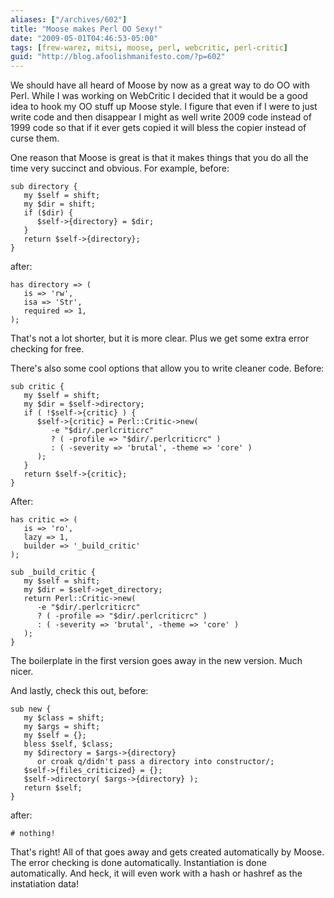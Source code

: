 ```yaml
---
aliases: ["/archives/602"]
title: "Moose makes Perl OO Sexy!"
date: "2009-05-01T04:46:53-05:00"
tags: [frew-warez, mitsi, moose, perl, webcritic, perl-critic]
guid: "http://blog.afoolishmanifesto.com/?p=602"
---
```

We should have all heard of Moose by now as a great way to do OO with Perl. While I was working on WebCritic I decided that it would be a good idea to hook my OO stuff up Moose style. I figure that even if I were to just write code and then disappear I might as well write 2009 code instead of 1999 code so that if it ever gets copied it will bless the copier instead of curse them.

One reason that Moose is great is that it makes things that you do all the time very succinct and obvious. For example, before:

    sub directory {
       my $self = shift;
       my $dir = shift;
       if ($dir) {
          $self->{directory} = $dir;
       }
       return $self->{directory};
    }

after:

    has directory => (
       is => 'rw',
       isa => 'Str',
       required => 1,
    );

That's not a lot shorter, but it is more clear. Plus we get some extra error checking for free.

There's also some cool options that allow you to write cleaner code. Before:

    sub critic {
       my $self = shift;
       my $dir = $self->directory;
       if ( !$self->{critic} ) {
          $self->{critic} = Perl::Critic->new(
             -e "$dir/.perlcriticrc"
             ? ( -profile => "$dir/.perlcriticrc" )
             : ( -severity => 'brutal', -theme => 'core' )
          );
       }
       return $self->{critic};
    }

After:

    has critic => (
       is => 'ro',
       lazy => 1,
       builder => '_build_critic'
    );

    sub _build_critic {
       my $self = shift;
       my $dir = $self->get_directory;
       return Perl::Critic->new(
          -e "$dir/.perlcriticrc"
          ? ( -profile => "$dir/.perlcriticrc" )
          : ( -severity => 'brutal', -theme => 'core' )
       );
    }

The boilerplate in the first version goes away in the new version. Much nicer.

And lastly, check this out, before:

    sub new {
       my $class = shift;
       my $args = shift;
       my $self = {};
       bless $self, $class;
       my $directory = $args->{directory}
          or croak q/didn't pass a directory into constructor/;
       $self->{files_criticized} = {};
       $self->directory( $args->{directory} );
       return $self;
    }

after:

    # nothing!

That's right! All of that goes away and gets created automatically by Moose. The error checking is done automatically. Instantiation is done automatically. And heck, it will even work with a hash or hashref as the instatiation data!
